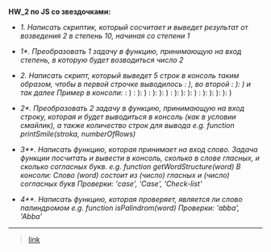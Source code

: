 **HW_2 по JS со звездочками:**

- _1._ _Написать скриптик, который сосчитает и выведет результат от возведения 2 в степень 10, начиная со степени 1_

- _1*._ _Преобразовать 1 задачу в функцию, принимающую на вход степень, в которую будет возводиться число 2_

- _2._ _Написать скрипт, который выведет 5 строк в консоль таким образом, чтобы в первой строчке выводилось : ), во второй : ): ) и так далее
Пример в консоли:_
: )
: ): )
: ): ): )
: ): ): ): )
: ): ): ): ): )

- _2*._ _Преобразовать 2 задачу в функцию, принимающую на вход строку, которая и будет выводиться в консоль (как в условии смайлик), а также количество строк для вывода 
e.g. function printSmile(stroka, numberOfRows)_

- _3**._  _Написать функцию, которая принимает на вход слово. Задача функции посчитать и вывести в консоль, сколько в слове гласных, и сколько согласных букв.
e.g. function getWordStructure(word)
В консоли: 
Слово (word) состоит из  (число) гласных и (число) согласных букв
Проверки: 'case', 'Case', 'Check-list'_

- _4**._ _Написать функцию, которая проверяет, является ли слово палиндромом
e.g. function isPalindrom(word)
Проверки: 'abba', 'Abba'_

***
>[link](https://github.com/Artemhx/Practice_testing/blob/main/javascript/HW_2/HW_2.js)